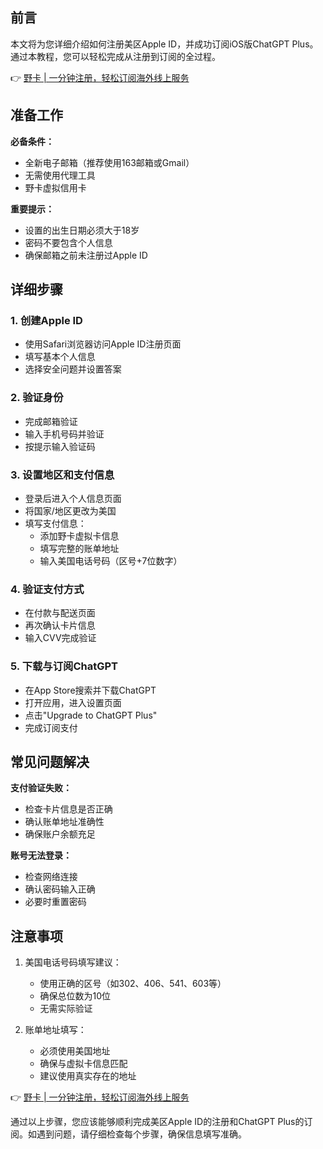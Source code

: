 ## 前言

本文将为您详细介绍如何注册美区Apple ID，并成功订阅iOS版ChatGPT Plus。通过本教程，您可以轻松完成从注册到订阅的全过程。

👉 [野卡 | 一分钟注册，轻松订阅海外线上服务](https://bit.ly/bewildcard)

## 准备工作

**必备条件：**
- 全新电子邮箱（推荐使用163邮箱或Gmail）
- 无需使用代理工具
- 野卡虚拟信用卡

**重要提示：**
- 设置的出生日期必须大于18岁
- 密码不要包含个人信息
- 确保邮箱之前未注册过Apple ID

## 详细步骤

### 1. 创建Apple ID
- 使用Safari浏览器访问Apple ID注册页面
- 填写基本个人信息
- 选择安全问题并设置答案

### 2. 验证身份
- 完成邮箱验证
- 输入手机号码并验证
- 按提示输入验证码

### 3. 设置地区和支付信息
- 登录后进入个人信息页面
- 将国家/地区更改为美国
- 填写支付信息：
  - 添加野卡虚拟卡信息
  - 填写完整的账单地址
  - 输入美国电话号码（区号+7位数字）

### 4. 验证支付方式
- 在付款与配送页面
- 再次确认卡片信息
- 输入CVV完成验证

### 5. 下载与订阅ChatGPT
- 在App Store搜索并下载ChatGPT
- 打开应用，进入设置页面
- 点击"Upgrade to ChatGPT Plus"
- 完成订阅支付

## 常见问题解决

**支付验证失败：**
- 检查卡片信息是否正确
- 确认账单地址准确性
- 确保账户余额充足

**账号无法登录：**
- 检查网络连接
- 确认密码输入正确
- 必要时重置密码

## 注意事项

1. 美国电话号码填写建议：
   - 使用正确的区号（如302、406、541、603等）
   - 确保总位数为10位
   - 无需实际验证

2. 账单地址填写：
   - 必须使用美国地址
   - 确保与虚拟卡信息匹配
   - 建议使用真实存在的地址

👉 [野卡 | 一分钟注册，轻松订阅海外线上服务](https://bit.ly/bewildcard)

通过以上步骤，您应该能够顺利完成美区Apple ID的注册和ChatGPT Plus的订阅。如遇到问题，请仔细检查每个步骤，确保信息填写准确。